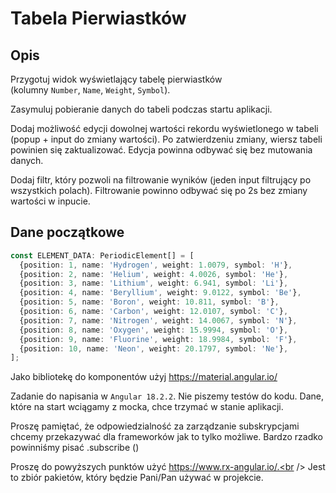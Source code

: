# Tabela Pierwiastków

## Opis
Przygotuj widok wyświetlający tabelę pierwiastków<br />
(kolumny `Number`, `Name`, `Weight`, `Symbol`).

Zasymuluj pobieranie danych do tabeli podczas startu aplikacji.

Dodaj możliwość edycji dowolnej wartości rekordu wyświetlonego w tabeli (popup + input do zmiany wartości).
Po zatwierdzeniu zmiany, wiersz tabeli powinien się zaktualizować.
Edycja powinna odbywać się bez mutowania danych.

Dodaj filtr, który pozwoli na filtrowanie wyników (jeden input filtrujący po wszystkich polach). Filtrowanie powinno odbywać się po 2s bez zmiany wartości w inpucie.

## Dane początkowe
```typescript
const ELEMENT_DATA: PeriodicElement[] = [
  {position: 1, name: 'Hydrogen', weight: 1.0079, symbol: 'H'},
  {position: 2, name: 'Helium', weight: 4.0026, symbol: 'He'},
  {position: 3, name: 'Lithium', weight: 6.941, symbol: 'Li'},
  {position: 4, name: 'Beryllium', weight: 9.0122, symbol: 'Be'},
  {position: 5, name: 'Boron', weight: 10.811, symbol: 'B'},
  {position: 6, name: 'Carbon', weight: 12.0107, symbol: 'C'},
  {position: 7, name: 'Nitrogen', weight: 14.0067, symbol: 'N'},
  {position: 8, name: 'Oxygen', weight: 15.9994, symbol: 'O'},
  {position: 9, name: 'Fluorine', weight: 18.9984, symbol: 'F'},
  {position: 10, name: 'Neon', weight: 20.1797, symbol: 'Ne'},
];
```
Jako bibliotekę do komponentów użyj https://material.angular.io/

Zadanie do napisania w `Angular 18.2.2`.
Nie piszemy testów do kodu.
Dane, które na start wciągamy z mocka, chce trzymać w stanie aplikacji.

Proszę pamiętać, że odpowiedzialność za zarządzanie subskrypcjami chcemy przekazywać dla frameworków jak to tylko możliwe. Bardzo rzadko powinniśmy pisać .subscribe ()

Proszę do powyższych punktów użyć https://www.rx-angular.io/.<br />
Jest to zbiór pakietów, który będzie Pani/Pan używać w projekcie.
